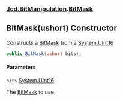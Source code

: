 ### [Jcd.BitManipulation](Jcd.BitManipulation.md 'Jcd.BitManipulation').[BitMask](Jcd.BitManipulation.BitMask.md 'Jcd.BitManipulation.BitMask')

## BitMask(ushort) Constructor

Constructs a [BitMask](Jcd.BitManipulation.BitMask.md 'Jcd.BitManipulation.BitMask') from a [System.UInt16](https://docs.microsoft.com/en-us/dotnet/api/System.UInt16 'System.UInt16')

```csharp
public BitMask(ushort bits);
```
#### Parameters

<a name='Jcd.BitManipulation.BitMask.BitMask(ushort).bits'></a>

`bits` [System.UInt16](https://docs.microsoft.com/en-us/dotnet/api/System.UInt16 'System.UInt16')

The [BitMask](Jcd.BitManipulation.BitMask.md 'Jcd.BitManipulation.BitMask') to use